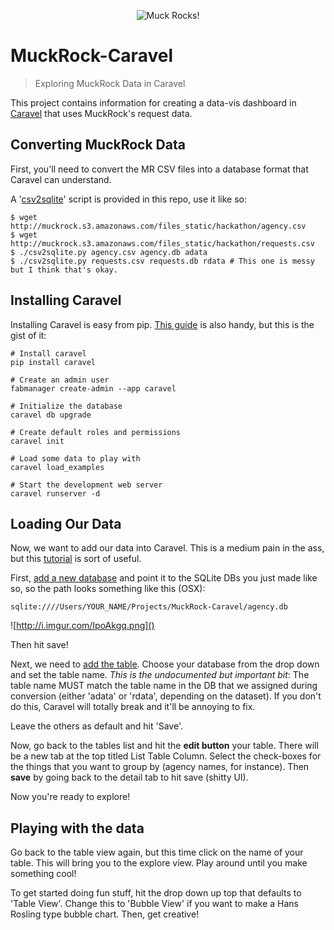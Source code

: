 <p align="center">
  <img src="http://i.imgur.com/P9IeLIa.png" alt="Muck Rocks!"/>
</p>


# MuckRock-Caravel
> Exploring MuckRock Data in Caravel

This project contains information for creating a data-vis dashboard in [Caravel](https://github.com/airbnb/caravel) that uses MuckRock's request data.

## Converting MuckRock Data

First, you'll need to convert the MR CSV files into a database format that Caravel can understand.

A '[csv2sqlite](https://github.com/rgrp/csv2sqlite)' script is provided in this repo, use it like so:

    $ wget http://muckrock.s3.amazonaws.com/files_static/hackathon/agency.csv
    $ wget http://muckrock.s3.amazonaws.com/files_static/hackathon/requests.csv 
    $ ./csv2sqlite.py agency.csv agency.db adata  
    $ ./csv2sqlite.py requests.csv requests.db rdata # This one is messy but I think that's okay.

## Installing Caravel

Installing Caravel is easy from pip. [This guide](http://airbnb.io/caravel/installation.html) is also handy, but this is the gist of it:

    # Install caravel
    pip install caravel

    # Create an admin user
    fabmanager create-admin --app caravel

    # Initialize the database
    caravel db upgrade

    # Create default roles and permissions
    caravel init

    # Load some data to play with
    caravel load_examples

    # Start the development web server
    caravel runserver -d 

## Loading Our Data

Now, we want to add our data into Caravel. This is a medium pain in the ass, but this [tutorial](http://airbnb.io/caravel/tutorial.html) is sort of useful.

First, [add a new database](http://localhost:8088/databaseview/add) and point it to the SQLite DBs you just made like so, so the path looks something like this (OSX): 

    sqlite:////Users/YOUR_NAME/Projects/MuckRock-Caravel/agency.db

![http://i.imgur.com/IpoAkgq.png]()

Then hit save!

Next, we need to [add the table](http://localhost:8088/tablemodelview/add). Choose your database from the drop down and set the table name. *This is the undocumented but important bit*: The table name MUST match the table name in the DB that we assigned during conversion (either 'adata' or 'rdata', depending on the dataset). If you don't do this, Caravel will totally break and it'll be annoying to fix.

Leave the others as default and hit 'Save'.

Now, go back to the tables list and hit the **edit button** your table. There will be a new tab at the top titled List Table Column. Select the check-boxes for the things that you want to group by (agency names, for instance). Then **save** by going back to the detail tab to hit save (shitty UI).

Now you're ready to explore!

## Playing with the data

Go back to the table view again, but this time click on the name of your table. This will bring you to the explore view. Play around until you make something cool!

To get started doing fun stuff, hit the drop down up top that defaults to 'Table View'. Change this to 'Bubble View' if you want to make a Hans Rosling type bubble chart. Then, get creative!
